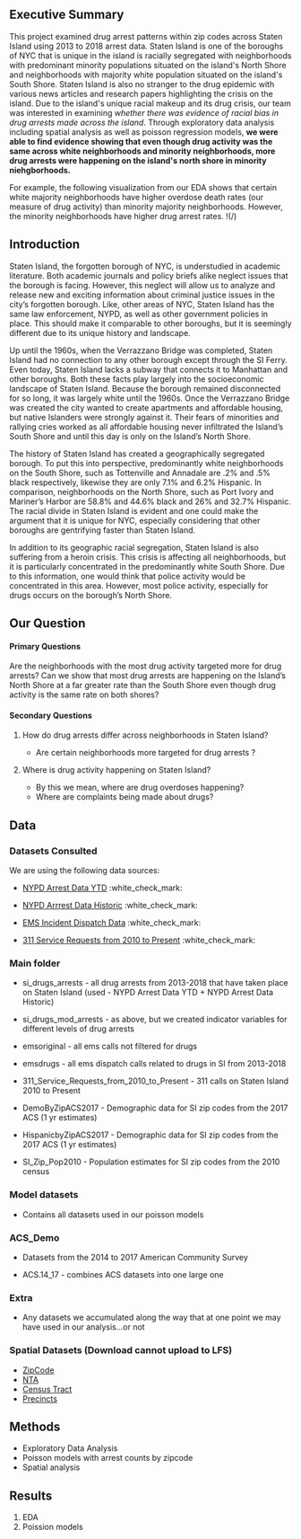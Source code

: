 Executive Summary
-----------------
This project examined drug arrest patterns within zip codes across Staten Island using 2013 to 2018 arrest data. Staten Island is one of the boroughs of NYC that is unique in the island is racially segregated with neighborhoods with predominant minority populations situated on the island's North Shore and neighborhoods with majority white population situated on the island's South Shore. Staten Island is also no stranger to the drug epidemic with various news articles and research papers highlighting the crisis on the island. Due to the island's unique racial makeup and its drug crisis, our team was interested in examining *whether there was evidence of racial bias in drug arrests made across the island*. Through exploratory data analysis including spatial analysis as well as poisson regression models, **we were able to find evidence showing that even though drug activity was the same across white neighborhoods and minority neighborhoods, more drug arrests were happening on the island's north shore in minority niehgborhoods.**

For example, the following visualization from our EDA shows that certain white majority neighborhoods have higher overdose death rates (our measure of drug activity) than minority majority neighborhoods. However, the minority neighborhoods have higher drug arrest rates. 
!(/)



Introduction
------------

Staten Island, the forgotten borough of NYC, is understudied in academic literature. Both academic journals and policy briefs alike neglect issues that the borough is facing. However, this neglect will allow us to analyze and release new and exciting information about criminal justice issues in the city’s forgotten borough. Like, other areas of NYC, Staten Island has the same law enforcement, NYPD, as well as other government policies in place. This should make it comparable to other boroughs, but it is seemingly different due to its unique history and landscape.

Up until the 1960s, when the Verrazzano Bridge was completed, Staten Island had no connection to any other borough except through the SI Ferry. Even today, Staten Island lacks a subway that connects it to Manhattan and other boroughs. Both these facts play largely into the socioeconomic landscape of Staten Island. Because the borough remained disconnected for so long, it was largely white until the 1960s. Once the Verrazzano Bridge was created the city wanted to create apartments and affordable housing, but native Islanders were strongly against it. Their fears of minorities and rallying cries worked as all affordable housing never infiltrated the Island’s South Shore and until this day is only on the Island’s North Shore.

The history of Staten Island has created a geographically segregated borough. To put this into perspective, predominantly white neighborhoods on the South Shore, such as Tottenville and Annadale are .2% and .5% black respectively, likewise they are only 7.1% and 6.2% Hispanic. In comparison, neighborhoods on the North Shore, such as Port Ivory and Mariner’s Harbor are 58.8% and 44.6% black and 26% and 32.7% Hispanic. The racial divide in Staten Island is evident and one could make the argument that it is unique for NYC, especially considering that other boroughs are gentrifying faster than Staten Island.

In addition to its geographic racial segregation, Staten Island is also suffering from a heroin crisis. This crisis is affecting all neighborhoods, but it is particularly concentrated in the predominantly white South Shore. Due to this information, one would think that police activity would be concentrated in this area. However, most police activity, especially for drugs occurs on the borough’s North Shore.

Our Question
------------

#### Primary Questions

Are the neighborhoods with the most drug activity targeted more for drug arrests? Can we show that most drug arrests are happening on the Island’s North Shore at a far greater rate than the South Shore even though drug activity is the same rate on both shores?

#### Secondary Questions

1.  How do drug arrests differ across neighborhoods in Staten Island?

    -   Are certain neighborhoods more targeted for drug arrests ?

2.  Where is drug activity happening on Staten Island?

    -   By this we mean, where are drug overdoses happening?
    -   Where are complaints being made about drugs?

Data
----

### Datasets Consulted

We are using the following data sources:

-   [NYPD Arrest Data YTD](https://data.cityofnewyork.us/Public-Safety/NYPD-Arrest-Data-Year-to-Date-/uip8-fykc) :white\_check\_mark:

-   [NYPD Arrrest Data Historic](https://data.cityofnewyork.us/Public-Safety/NYPD-Arrests-Data-Historic-/8h9b-rp9u) :white\_check\_mark:

-   [EMS Incident Dispatch Data](https://data.cityofnewyork.us/Public-Safety/EMS-Incident-Dispatch-Data/76xm-jjuj) :white\_check\_mark:

-   [311 Service Requests from 2010 to Present](https://nycopendata.socrata.com/Social-Services/311-Service-Requests-from-2010-to-Present/erm2-nwe9) :white\_check\_mark:

### Main folder

-   si\_drugs\_arrests - all drug arrests from 2013-2018 that have taken place on Staten Island (used - NYPD Arrest Data YTD + NYPD Arrest Data Historic)

-   si\_drugs\_mod\_arrests - as above, but we created indicator variables for different levels of drug arrests

-   emsoriginal - all ems calls not filtered for drugs

-   emsdrugs - all ems dispatch calls related to drugs in SI from 2013-2018

-   311\_Service\_Requests\_from\_2010\_to\_Present - 311 calls on Staten Island 2010 to Present

-   DemoByZipACS2017 - Demographic data for SI zip codes from the 2017 ACS (1 yr estimates)

-   HispanicbyZipACS2017 - Demographic data for SI zip codes from the 2017 ACS (1 yr estimates)

-   SI\_Zip\_Pop2010 - Population estimates for SI zip codes from the 2010 census

### Model datasets

-   Contains all datasets used in our poisson models

### ACS\_Demo

-   Datasets from the 2014 to 2017 American Community Survey

-   ACS.14\_17 - combines ACS datasets into one large one

### Extra

-   Any datasets we accumulated along the way that at one point we may have used in our analysis...or not

### Spatial Datasets (Download cannot upload to LFS)

-   [ZipCode](https://data.cityofnewyork.us/Business/Zip-Code-Boundaries/i8iw-xf4u)
-   [NTA](https://data.cityofnewyork.us/City-Government/Neighborhood-Tabulation-Areas/cpf4-rkhq)
-   [Census Tract](https://data.cityofnewyork.us/City-Government/2010-Census-Tracts/fxpq-c8ku)
-   [Precincts](https://data.cityofnewyork.us/Public-Safety/Police-Precincts/78dh-3ptz)

Methods
-------

- Exploratory Data Analysis
- Poisson models with arrest counts by zipcode
- Spatial analysis

Results
-------
1. EDA
2. Poission models
